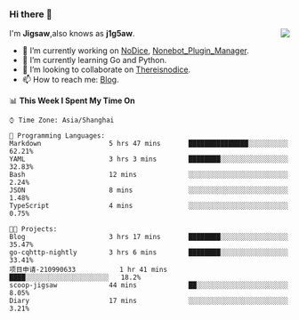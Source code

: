 ### Hi there 👋

<a href="#">
  <img align="right" src="https://github-readme-stats.vercel.app/api?username=j1g5awi&count_private=true&show_icons=true&title_color=80070B&text_color=B3B3B3&bg_color=212121&icon_color=80070B" />
</a>

I'm **Jigsaw**,also knows as **j1g5aw**.

- 🔭 I’m currently working on [NoDice](https://github.com/thereisnodice/nodice2), [Nonebot_Plugin_Manager](https://github.com/Jigsaw111/nonebot_plugin_manager).
- 🌱 I’m currently learning Go and Python.
- 👯 I’m looking to collaborate on [Thereisnodice](https://github.com/thereisnodice).
- 📫 How to reach me: [Blog](https://blog.maddestroyer.xyz/).

<!--START_SECTION:waka-->
📊 **This Week I Spent My Time On** 

```text
⌚︎ Time Zone: Asia/Shanghai

💬 Programming Languages: 
Markdown                 5 hrs 47 mins       ███████████████░░░░░░░░░░   62.21% 
YAML                     3 hrs 3 mins        ████████░░░░░░░░░░░░░░░░░   32.83% 
Bash                     12 mins             ░░░░░░░░░░░░░░░░░░░░░░░░░   2.24% 
JSON                     8 mins              ░░░░░░░░░░░░░░░░░░░░░░░░░   1.48% 
TypeScript               4 mins              ░░░░░░░░░░░░░░░░░░░░░░░░░   0.75%

🐱‍💻 Projects: 
Blog                     3 hrs 17 mins       ████████░░░░░░░░░░░░░░░░░   35.47% 
go-cqhttp-nightly        3 hrs 6 mins        ████████░░░░░░░░░░░░░░░░░   33.41% 
项目申请-210990633           1 hr 41 mins        ████░░░░░░░░░░░░░░░░░░░░░   18.2% 
scoop-jigsaw             44 mins             ██░░░░░░░░░░░░░░░░░░░░░░░   8.05% 
Diary                    17 mins             ░░░░░░░░░░░░░░░░░░░░░░░░░   3.21%

```


<!--END_SECTION:waka-->
